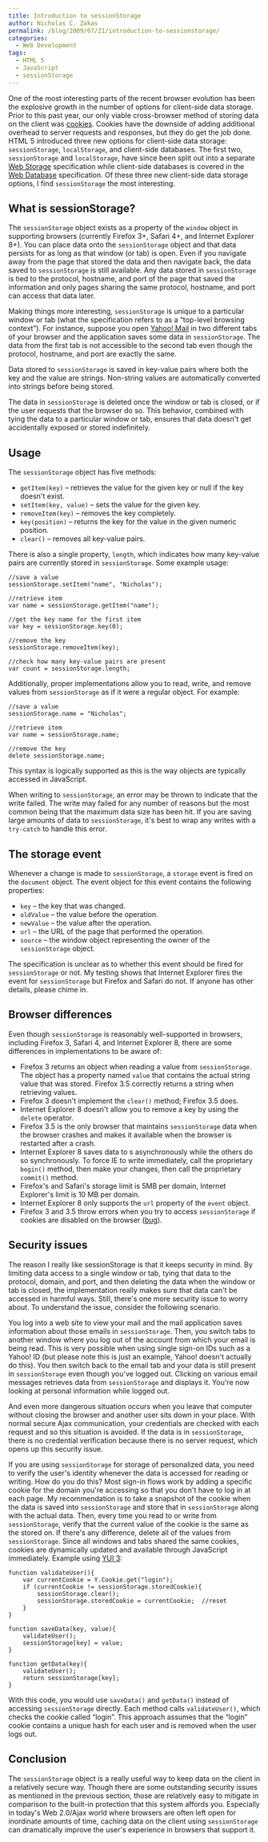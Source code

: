 ```yaml
---
title: Introduction to sessionStorage
author: Nicholas C. Zakas
permalink: /blog/2009/07/21/introduction-to-sessionstorage/
categories:
  - Web Development
tags:
  - HTML 5
  - JavaScript
  - sessionStorage
---
```

One of the most interesting parts of the recent browser evolution has been the explosive growth in the number of options for client-side data storage. Prior to this past year, our only viable cross-browser method of storing data on the client was [cookies][1]. Cookies have the downside of adding additional overhead to server requests and responses, but they do get the job done. HTML 5 introduced three new options for client-side data storage: `sessionStorage`, `localStorage`, and client-side databases. The first two, `sessionStorage` and `localStorage`, have since been split out into a separate [Web Storage][2] specification while client-side databases is covered in the [Web Database][3] specification. Of these three new client-side data storage options, I find `sessionStorage` the most interesting.

## What is sessionStorage?

The `sessionStorage` object exists as a property of the `window` object in supporting browsers (currently Firefox 3+, Safari 4+, and Internet Explorer 8+). You can place data onto the `sessionStorage` object and that data persists for as long as that window (or tab) is open. Even if you navigate away from the page that stored the data and then navigate back, the data saved to `sessionStorage` is still available. Any data stored in `sessionStorage` is tied to the protocol, hostname, and port of the page that saved the information and only pages sharing the same protocol, hostname, and port can access that data later.

Making things more interesting, `sessionStorage` is unique to a particular window or tab (what the specification refers to as a &#8220;top-level browsing context&#8221;). For instance, suppose you open [Yahoo! Mail][4] in two different tabs of your browser and the application saves some data in `sessionStorage`. The data from the first tab is not accessible to the second tab even though the protocol, hostname, and port are exactly the same. 

Data stored to `sessionStorage` is saved in key-value pairs where both the key and the value are strings. Non-string values are automatically converted into strings before being stored.

The data in `sessionStorage` is deleted once the window or tab is closed, or if the user requests that the browser do so. This behavior, combined with tying the data to a particular window or tab, ensures that data doesn't get accidentally exposed or stored indefinitely.

## Usage

The `sessionStorage` object has five methods:

  * `getItem(key)` &#8211; retrieves the value for the given key or null if the key doesn't exist.
  * `setItem(key, value)` &#8211; sets the value for the given key.
  * `removeItem(key)` &#8211; removes the key completely.
  * `key(position)` &#8211; returns the key for the value in the given numeric position.
  * `clear()` &#8211; removes all key-value pairs.

There is also a single property, `length`, which indicates how many key-value pairs are currently stored in `sessionStorage`. Some example usage:

    //save a value
    sessionStorage.setItem("name", "Nicholas");
    
    //retrieve item
    var name = sessionStorage.getItem("name");
    
    //get the key name for the first item
    var key = sessionStorage.key(0);
    
    //remove the key
    sessionStorage.removeItem(key);
    
    //check how many key-value pairs are present
    var count = sessionStorage.length;

Additionally, proper implementations allow you to read, write, and remove values from `sessionStorage` as if it were a regular object. For example:

    //save a value
    sessionStorage.name = "Nicholas";
    
    //retrieve item
    var name = sessionStorage.name;
    
    //remove the key
    delete sessionStorage.name;

This syntax is logically supported as this is the way objects are typically accessed in JavaScript.

When writing to `sessionStorage`, an error may be thrown to indicate that the write failed. The write may failed for any number of reasons but the most common being that the maximum data size has been hit. If you are saving large amounts of data to `sessionStorage`, it's best to wrap any writes with a `try-catch` to handle this error.

## The storage event

Whenever a change is made to `sessionStorage`, a `storage` event is fired on the `document` object. The event object for this event contains the following properties:

  * `key` &#8211; the key that was changed.
  * `oldValue` &#8211; the value before the operation.
  * `newValue` &#8211; the value after the operation.
  * `url` &#8211; the URL of the page that performed the operation.
  * `source` &#8211; the window object representing the owner of the `sessionStorage` object.

The specification is unclear as to whether this event should be fired for `sessionStorage` or not. My testing shows that Internet Explorer fires the event for `sessionStorage` but Firefox and Safari do not. If anyone has other details, please chime in.

## Browser differences

Even though `sessionStorage` is reasonably well-supported in browsers, including Firefox 3, Safari 4, and Internet Explorer 8, there are some differences in implementations to be aware of:

  * Firefox 3 returns an object when reading a value from `sessionStorage`. The object has a property named `value` that contains the actual string value that was stored. Firefox 3.5 correctly returns a string when retrieving values.
  * Firefox 3 doesn't implement the `clear()` method; Firefox 3.5 does.
  * Internet Explorer 8 doesn't allow you to remove a key by using the `delete` operator.
  * Firefox 3.5 is the only browser that maintains `sessionStorage` data when the browser crashes and makes it available when the browser is restarted after a crash.
  * Internet Explorer 8 saves data to s asynchronously while the others do so synchronously. To force IE to write immediately, call the proprietary `begin()` method, then make your changes, then call the proprietary `commit()` method.
  * Firefox's and Safari's storage limit is 5MB per domain, Internet Explorer's limit is 10 MB per domain.
  * Internet Explorer 8 only supports the `url` property of the `event` object.
  * Firefox 3 and 3.5 throw errors when you try to access `sessionStorage` if cookies are disabled on the browser ([bug][5]).

## Security issues

The reason I really like sessionStorage is that it keeps security in mind. By limiting data access to a single window or tab, tying that data to the protocol, domain, and port, and then deleting the data when the window or tab is closed, the implementation really makes sure that data can't be accessed in harmful ways. Still, there's one more security issue to worry about. To understand the issue, consider the following scenario.

You log into a web site to view your mail and the mail application saves information about those emails in `sessionStorage`. Then, you switch tabs to another window where you log out of the account from which your email is being read. This is very possible when using single sign-on IDs such as a Yahoo! ID (but please note this is just an example, Yahoo! doesn't actually do this). You then switch back to the email tab and your data is still present in `sessionStorage` even though you've logged out. Clicking on various email messages retrieves data from `sessionStorage` and displays it. You're now looking at personal information while logged out.

And even more dangerous situation occurs when you leave that computer without closing the browser and another user sits down in your place. With normal secure Ajax communication, your credentials are checked with each request and so this situation is avoided. If the data is in `sessionStorage`, there is no credential verification because there is no server request, which opens up this security issue.

If you are using `sessionStorage` for storage of personalized data, you need to verify the user's identity whenever the data is accessed for reading or writing. How do you do this? Most sign-in flows work by adding a specific cookie for the domain you're accessing so that you don't have to log in at each page. My recommendation is to take a snapshot of the cookie when the data is saved into `sessionStorage` and store that in `sessionStorage` along with the actual data. Then, every time you read to or write from `sessionStorage`, verify that the current value of the cookie is the same as the stored on. If there's any difference, delete all of the values from `sessionStorage`. Since all windows and tabs shared the same cookies, cookies are dynamically updated and available through JavaScript immediately. Example using [YUI 3][6]:

    function validateUser(){
        var currentCookie = Y.Cookie.get("login");
        if (currentCookie != sessionStorage.storedCookie){
            sessionStorage.clear();
            sessionStorage.storedCookie = currentCookie;  //reset
        }
    }
    
    function saveData(key, value){
        validateUser();
        sessionStorage[key] = value;
    }
    
    function getData(key){
        validateUser();
        return sessionStorage[key];
    }

With this code, you would use `saveData()` and `getData()` instead of accessing `sessionStorage` directly. Each method calls `validateUser()`, which checks the cookie called &#8220;login&#8221;. This approach assumes that the &#8220;login&#8221; cookie contains a unique hash for each user and is removed when the user logs out.

## Conclusion

The `sessionStorage` object is a really useful way to keep data on the client in a relatively secure way. Though there are some outstanding security issues as mentioned in the previous section, those are relatively easy to mitigate in comparison to the built-in protection that this system affords you. Especially in today's Web 2.0/Ajax world where browsers are often left open for inordinate amounts of time, caching data on the client using `sessionStorage` can dramatically improve the user's experience in browsers that support it.

 [1]: https://humanwhocodes.com/blog/2009/05/05/http-cookies-explained/
 [2]: http://dev.w3.org/html5/webstorage/
 [3]: http://dev.w3.org/html5/webdatabase/
 [4]: http://mail.yahoo.com/
 [5]: https://bugzilla.mozilla.org/show_bug.cgi?id=365772
 [6]: http://developer.yahoo.com/yui/3/
